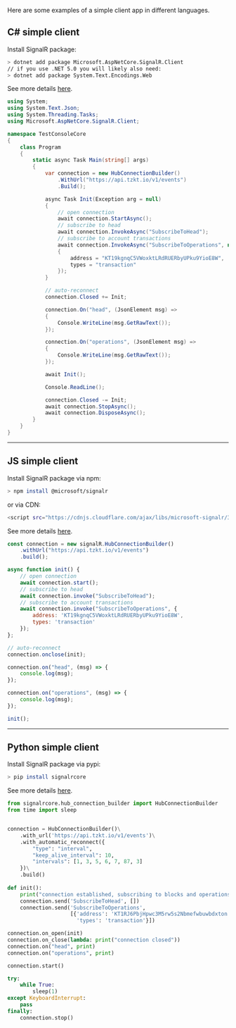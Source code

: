 Here are some examples of a simple client app in different languages.

## C# simple client

Install SignalR package:

````sh
> dotnet add package Microsoft.AspNetCore.SignalR.Client
// if you use .NET 5.0 you will likely also need:
> dotnet add package System.Text.Encodings.Web
````

See more details [here](https://docs.microsoft.com/aspnet/core/tutorials/signalr).

````cs
using System;
using System.Text.Json;
using System.Threading.Tasks;
using Microsoft.AspNetCore.SignalR.Client;

namespace TestConsoleCore
{
    class Program
    {
        static async Task Main(string[] args)
        {
            var connection = new HubConnectionBuilder()
                .WithUrl("https://api.tzkt.io/v1/events")
                .Build();

            async Task Init(Exception arg = null)
            {
                // open connection
                await connection.StartAsync();
                // subscribe to head
                await connection.InvokeAsync("SubscribeToHead");
                // subscribe to account transactions
                await connection.InvokeAsync("SubscribeToOperations", new
                {
                    address = "KT19kgnqC5VWoxktLRdRUERbyUPku9YioE8W",
                    types = "transaction"
                });
            }

            // auto-reconnect
            connection.Closed += Init;

            connection.On("head", (JsonElement msg) =>
            {
                Console.WriteLine(msg.GetRawText());
            });

            connection.On("operations", (JsonElement msg) =>
            {
                Console.WriteLine(msg.GetRawText());
            });

            await Init();

            Console.ReadLine();

            connection.Closed -= Init;
            await connection.StopAsync();
            await connection.DisposeAsync();
        }
    }
}
````

---

## JS simple client

Install SignalR package via npm:

````sh
> npm install @microsoft/signalr
````

or via CDN:
      
````sh
<script src="https://cdnjs.cloudflare.com/ajax/libs/microsoft-signalr/3.1.7/signalr.min.js"></script>
````

See more details [here](https://docs.microsoft.com/aspnet/core/signalr/javascript-client).

````js
const connection = new signalR.HubConnectionBuilder()
	.withUrl("https://api.tzkt.io/v1/events")
	.build();

async function init() {
	// open connection
	await connection.start();
	// subscribe to head
	await connection.invoke("SubscribeToHead");
	// subscribe to account transactions
	await connection.invoke("SubscribeToOperations", {
		address: 'KT19kgnqC5VWoxktLRdRUERbyUPku9YioE8W',
		types: 'transaction'
	});
};

// auto-reconnect
connection.onclose(init);

connection.on("head", (msg) => {
	console.log(msg);			
});

connection.on("operations", (msg) => {
	console.log(msg);			
});

init();
````

---

## Python simple client

Install SignalR package via pypi:

````sh
> pip install signalrcore
````

See more details [here](https://github.com/mandrewcito/signalrcore#signalr-core-client).

````python
from signalrcore.hub_connection_builder import HubConnectionBuilder
from time import sleep


connection = HubConnectionBuilder()\
    .with_url('https://api.tzkt.io/v1/events')\
    .with_automatic_reconnect({
        "type": "interval",
        "keep_alive_interval": 10,
        "intervals": [1, 3, 5, 6, 7, 87, 3]
    })\
    .build()
    
def init():
    print("connection established, subscribing to blocks and operations")
    connection.send('SubscribeToHead', [])
    connection.send('SubscribeToOperations', 
                    [{'address': 'KT1RJ6PbjHpwc3M5rw5s2Nbmefwbuwbdxton', 
                      'types': 'transaction'}])

connection.on_open(init)
connection.on_close(lambda: print("connection closed"))
connection.on("head", print)
connection.on("operations", print)

connection.start()

try:
    while True:
        sleep(1)
except KeyboardInterrupt:
    pass
finally:
    connection.stop()
````